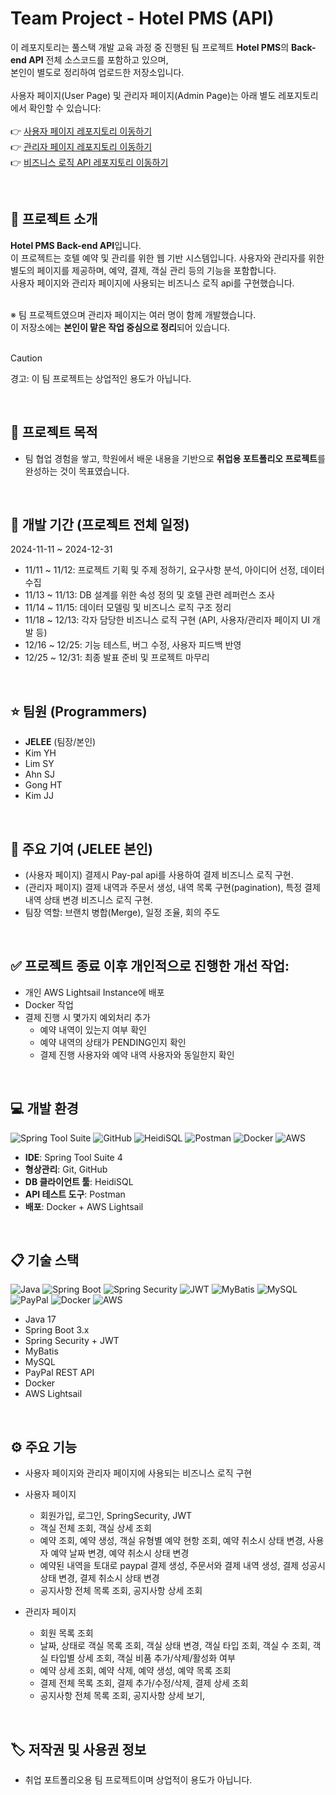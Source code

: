 # Team Project - Hotel PMS (API)
이 레포지토리는 풀스택 개발 교육 과정 중 진행된 팀 프로젝트 **Hotel PMS**의 **Back-end API** 전체 소스코드를 포함하고 있으며, <br>
본인이 별도로 정리하여 업로드한 저장소입니다.
<br><br>
사용자 페이지(User Page) 및 관리자 페이지(Admin Page)는 아래 별도 레포지토리에서 확인할 수 있습니다:<br><br>
👉 [사용자 페이지 레포지토리 이동하기](https://github.com/eziquexx/jelee-hjhotel-front-user) <br>
👉 [관리자 페이지 레포지토리 이동하기](https://github.com/eziquexx/jelee-hjhotel-front-admin) <br>
👉 [비즈니스 로직 API 레포지토리 이동하기](https://github.com/eziquexx/jelee-hjhotel-back-api) <br>

<br>

## :speech_balloon: 프로젝트 소개
**Hotel PMS Back-end API**입니다.<br>
이 프로젝트는 호텔 예약 및 관리를 위한 웹 기반 시스템입니다. 사용자와 관리자를 위한 별도의 페이지를 제공하며, 예약, 결제, 객실 관리 등의 기능을 포함합니다. <br>
사용자 페이지와 관리자 페이지에 사용되는 비즈니스 로직 api를 구현했습니다.<br><br>

※ 팀 프로젝트였으며 관리자 페이지는 여러 명이 함께 개발했습니다.<br>
이 저장소에는 **본인이 맡은 작업 중심으로 정리**되어 있습니다.<br><br>
> [!CAUTION]
> 경고: 이 팀 프로젝트는 상업적인 용도가 아닙니다.

<br/>

## :walking: 프로젝트 목적
- 팀 협업 경험을 쌓고, 학원에서 배운 내용을 기반으로 **취업용 포트폴리오 프로젝트**를 완성하는 것이 목표였습니다.

<br/>

## :calendar: 개발 기간 (프로젝트 전체 일정)
2024-11-11 ~ 2024-12-31
- 11/11 ~ 11/12: 프로젝트 기획 및 주제 정하기, 요구사항 분석, 아이디어 선정, 데이터 수집
- 11/13 ~ 11/13: DB 설계를 위한 속성 정의 및 호텔 관련 레퍼런스 조사
- 11/14 ~ 11/15: 데이터 모델링 및 비즈니스 로직 구조 정리
- 11/18 ~ 12/13: 각자 담당한 비즈니스 로직 구현 (API, 사용자/관리자 페이지 UI 개발 등)
- 12/16 ~ 12/25: 기능 테스트, 버그 수정, 사용자 피드백 반영
- 12/25 ~ 12/31: 최종 발표 준비 및 프로젝트 마무리

<br/>

## :star: 팀원 (Programmers)
- **JELEE** (팀장/본인)
- Kim YH
- Lim SY
- Ahn SJ
- Gong HT
- Kim JJ

<br/>

## 🔧 주요 기여 (JELEE 본인)
- (사용자 페이지) 결제시 Pay-pal api를 사용하여 결제 비즈니스 로직 구현.
- (관리자 페이지) 결제 내역과 주문서 생성, 내역 목록 구현(pagination), 특정 결제 내역 상태 변경 비즈니스 로직 구현.
- 팀장 역할: 브랜치 병합(Merge), 일정 조율, 회의 주도

<br/>

## ✅ 프로젝트 종료 이후 개인적으로 진행한 개선 작업:
- 개인 AWS Lightsail Instance에 배포
- Docker 작업
- 결제 진행 시 몇가지 예외처리 추가
  - 예약 내역이 있는지 여부 확인
  - 예약 내역의 상태가 PENDING인지 확인
  - 결제 진행 사용자와 예약 내역 사용자와 동일한지 확인

<br/>

## :computer: 개발 환경
![Spring Tool Suite](https://img.shields.io/badge/spring%20tool%20suite-%236DB33F.svg?style=for-the-badge&logo=spring&logoColor=white)
![GitHub](https://img.shields.io/badge/github-%23121011.svg?style=for-the-badge&logo=github&logoColor=white)
![HeidiSQL](https://img.shields.io/badge/HeidiSQL-%236DB33F.svg?style=for-the-badge&logoColor=white)
![Postman](https://img.shields.io/badge/Postman-FF6C37?style=for-the-badge&logo=postman&logoColor=white)
![Docker](https://img.shields.io/badge/docker-%230db7ed.svg?style=for-the-badge&logo=docker&logoColor=white)
![AWS](https://img.shields.io/badge/AWS-%23FF9900.svg?style=for-the-badge&logo=amazon-aws&logoColor=white)
- **IDE**: Spring Tool Suite 4  
- **형상관리**: Git, GitHub  
- **DB 클라이언트 툴**: HeidiSQL  
- **API 테스트 도구**: Postman  
- **배포**: Docker + AWS Lightsail

<br/>

## :clipboard: 기술 스택
![Java](https://img.shields.io/badge/java-%23ED8B00.svg?style=for-the-badge&logo=openjdk&logoColor=white)
![Spring Boot](https://img.shields.io/badge/spring%20boot-%236DB33F.svg?style=for-the-badge&logo=springboot&logoColor=white)
![Spring Security](https://img.shields.io/badge/spring%20security-%236DB33F.svg?style=for-the-badge&logo=springsecurity&logoColor=white)
![JWT](https://img.shields.io/badge/JWT-black?style=for-the-badge&logo=JSON%20web%20tokens)
![MyBatis](https://img.shields.io/badge/mybatis-%23121011.svg?style=for-the-badge&&logoColor=white)
![MySQL](https://img.shields.io/badge/mysql-4479A1.svg?style=for-the-badge&logo=mysql&logoColor=white)
![PayPal](https://img.shields.io/badge/PayPal-00457C?style=for-the-badge&logo=paypal&logoColor=white)
![Docker](https://img.shields.io/badge/docker-%230db7ed.svg?style=for-the-badge&logo=docker&logoColor=white)
![AWS](https://img.shields.io/badge/AWS-%23FF9900.svg?style=for-the-badge&logo=amazon-aws&logoColor=white)
- Java 17
- Spring Boot 3.x
- Spring Security + JWT
- MyBatis
- MySQL
- PayPal REST API
- Docker
- AWS Lightsail


<br/>

## :gear: 주요 기능
- 사용자 페이지와 관리자 페이지에 사용되는 비즈니스 로직 구현
- 사용자 페이지
  - 회원가입, 로그인, SpringSecurity, JWT
  - 객실 전체 조회, 객실 상세 조회
  - 예약 조회, 예약 생성, 객실 유형별 예약 현항 조회, 예약 취소시 상태 변경, 사용자 예약 날짜 변경, 예약 취소시 상태 변경
  - 예약된 내역을 토대로 paypal 결제 생성, 주문서와 결제 내역 생성, 결제 성공시 상태 변경, 결제 취소시 상태 변경
  - 공지사항 전체 목록 조회, 공지사항 상세 조회

- 관리자 페이지
  - 회원 목록 조회
  - 날짜, 상태로 객실 목록 조회, 객실 상태 변경, 객실 타입 조회, 객실 수 조회, 객실 타입별 상세 조회, 객실 비품 추가/삭제/활성화 여부
  - 예약 상세 조회, 예약 삭제, 예약 생성, 예약 목록 조회
  - 결제 전체 목록 조회, 결제 추가/수정/삭제, 결제 상세 조회
  - 공지사항 전체 목록 조회, 공지사항 상세 보기, 

<br/>

## :label: 저작권 및 사용권 정보
- 취업 포트폴리오용 팀 프로젝트이며 상업적이 용도가 아닙니다.
